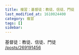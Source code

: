 ```yaml
---
title: 複習：基督徒：教徒、信徒、門徒
last_modified_at: 1610024400
category: 複習
tags: []
sidebar: 
---
```


<p>基督徒：教徒、信徒、門徒<br/>
<a href="/posts/269191456" target="_blank">/posts/269191456</a></p>
<p> </p>
